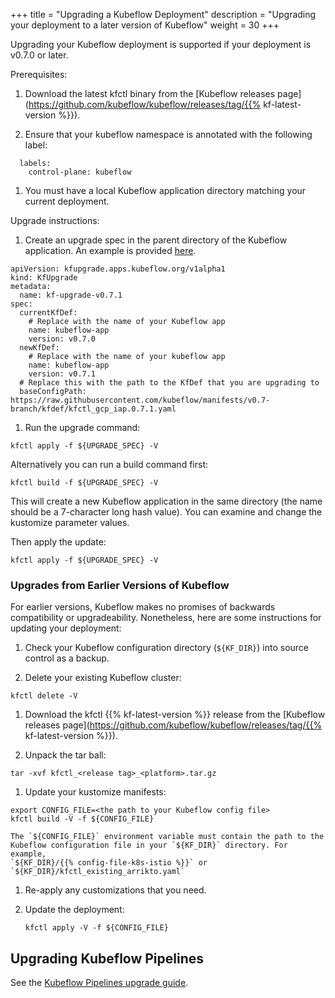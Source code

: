 +++
title = "Upgrading a Kubeflow Deployment"
description = "Upgrading your deployment to a later version of Kubeflow"
weight = 30
+++

Upgrading your Kubeflow deployment is supported if your deployment is v0.7.0 or later.

Prerequisites:

1. Download the latest kfctl binary from the
  [Kubeflow releases page](https://github.com/kubeflow/kubeflow/releases/tag/{{% kf-latest-version %}}).


1. Ensure that your kubeflow namespace is annotated with the following label:
```
  labels:
    control-plane: kubeflow
```

1. You must have a local Kubeflow application directory matching your current
   deployment.

Upgrade instructions:

1. Create an upgrade spec in the parent directory of the Kubeflow application. An example is provided
[here](https://github.com/kubeflow/manifests/blob/v0.7-branch/kfdef/kfctl_upgrade_gcp_iap_0.7.1.yaml).

```
apiVersion: kfupgrade.apps.kubeflow.org/v1alpha1
kind: KfUpgrade
metadata:
  name: kf-upgrade-v0.7.1
spec:
  currentKfDef:
    # Replace with the name of your Kubeflow app
    name: kubeflow-app
    version: v0.7.0
  newKfDef:
    # Replace with the name of your kubeflow app
    name: kubeflow-app
    version: v0.7.1
  # Replace this with the path to the KfDef that you are upgrading to
  baseConfigPath: https://raw.githubusercontent.com/kubeflow/manifests/v0.7-branch/kfdef/kfctl_gcp_iap.0.7.1.yaml
```

1. Run the upgrade command:

```
kfctl apply -f ${UPGRADE_SPEC} -V
```

Alternatively you can run a build command first:
```
kfctl build -f ${UPGRADE_SPEC} -V
```

This will create a new Kubeflow application in the same directory (the name
should be a 7-character long hash value). You can examine and change the
kustomize parameter values.

Then apply the update:
```
kfctl apply -f ${UPGRADE_SPEC} -V
```


### Upgrades from Earlier Versions of Kubeflow

For earlier versions, Kubeflow makes no promises of backwards compatibility or 
upgradeability. Nonetheless, here are some instructions for updating your deployment:

1. Check your Kubeflow configuration directory (`${KF_DIR}`) into source control
  as a backup.

1. Delete your existing Kubeflow cluster:

  ```  
  kfctl delete -V 
  ```

    

1. Download the kfctl {{% kf-latest-version %}} release from the
  [Kubeflow releases 
  page](https://github.com/kubeflow/kubeflow/releases/tag/{{% kf-latest-version %}}).

1. Unpack the tar ball:

  ```
  tar -xvf kfctl_<release tag>_<platform>.tar.gz
  ```

1. Update your kustomize manifests:

  ```
  export CONFIG_FILE=<the path to your Kubeflow config file>
  kfctl build -V -f ${CONFIG_FILE}
  ```
    The `${CONFIG_FILE}` environment variable must contain the path to the 
    Kubeflow configuration file in your `${KF_DIR}` directory. For example,
    `${KF_DIR}/{{% config-file-k8s-istio %}}` or `${KF_DIR}/kfctl_existing_arrikto.yaml`
  
1. Re-apply any customizations that you need.

1. Update the deployment:

     ```
     kfctl apply -V -f ${CONFIG_FILE}
     ```

## Upgrading Kubeflow Pipelines

See the [Kubeflow Pipelines upgrade guide](/docs/pipelines/upgrade/).
